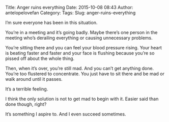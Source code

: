 Title: Anger ruins everything
Date: 2015-10-08 08:43
Author: antelopelovefan
Category: 
Tags: 
Slug: anger-ruins-everything

I’m sure everyone has been in this situation.

You’re in a meeting and it’s going badly. Maybe there’s one person in the meeting who’s derailing everything or causing unnecessary problems.

You’re sitting there and you can feel your blood pressure rising. Your heart is beating faster and faster and your face is flushing because you’re so pissed off about the whole thing.

Then, when it’s over, you’re still mad. And you can’t get anything done. You’re too flustered to concentrate. You just have to sit there and be mad or walk around until it passes.

It’s a terrible feeling.

I think the only solution is not to get mad to begin with it. Easier said than done though, right?

It’s something I aspire to. And I even succeed sometimes.

